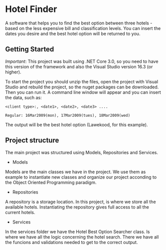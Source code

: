 # Hotel Finder

A software that helps you to find the best option between three hotels - based on the less expensive bill and classification levels. You can insert the dates you desire and the best hotel option will be returned to you.

## Getting Started

*Important*: This project was built using .NET Core 3.0, so you need to have this version of the framework and also the Visual Studio version 16.3 (or higher).

To start the project you should unzip the files, open the project with Visual Studio and rebuild the project, so the nuget packages can be downloaded. Then you can run it. 
A command line window will appear and you can insert the data, such as:

```
<client type>:, <date1>, <date2>, <date3> ....

Regular: 16Mar2009(mon), 17Mar2009(tues), 18Mar2009(wed)
```

The output will be the best hotel option (Lawekood, for this example).

## Project structure

The main project was structured using Models, Repositories and Services.

* Models

Models are the main classes we have in the project. We use them as example to instantiate new classes and organize our project acconding to the Object Oriented Programming paradigm.

* Repositories

A repository is a storage location. In this project, is where we store all the available hotels. Instantiating the repository gives full access to all the current hotels.

* Services

In the services folder we have the Hotel Best Option Searcher class. Is where we have all the logic concerning the hotel search. There we have all the funcions and validations needed to get to the correct output.








